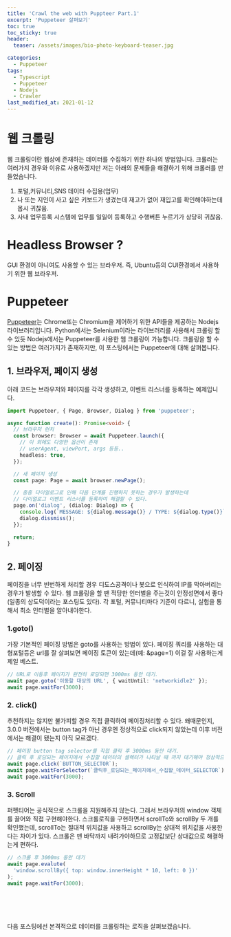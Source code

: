 ```yaml
---
title: 'Crawl the web with Puppteer Part.1'
excerpt: 'Puppeteer 살펴보기'
toc: true
toc_sticky: true
header:
  teaser: /assets/images/bio-photo-keyboard-teaser.jpg

categories:
  - Puppeteer
tags:
  - Typescript
  - Puppeteer
  - Nodejs
  - Crawler
last_modified_at: 2021-01-12
---
```


# 웹 크롤링

웹 크롤링이란 웹상에 존재하는 데이터를 수집하기 위한 하나의 방법입니다. 크롤러는 여러가지 경우와 이유로 사용하겠지만 저는 아래의 문제들을 해결하기 위해 크롤러를 만들었습니다.

1. 포털,커뮤니티,SNS 데이터 수집용(업무)
2. 나 또는 지인이 사고 싶은 키보드가 생겼는데 재고가 없어 재입고를 확인해야하는데 몹시 귀찮음.
3. 사내 업무등록 시스템에 업무를 일일이 등록하고 수행버튼 누르기가 상당히 귀찮음.

# Headless Browser ?

GUI 환경이 아니여도 사용할 수 있는 브라우저. 즉, Ubuntu등의 CUI환경에서 사용하기 위한 웹 브라우저.

# Puppeteer

[Puppeteer](https://github.com/puppeteer/puppeteer)는 Chrome또는 Chromium을 제어하기 위한 API들을 제공하는 Nodejs 라이브러리입니다.
Python에서는 Selenium이라는 라이브러리를 사용해서 크롤링 할 수 있듯 Nodejs에서는 Puppeteer를 사용한 웹 크롤링이 가능합니다. 크롤링을 할 수 있는 방법은 여러가지가 존재하지만, 이 포스팅에서는 Puppeteer에 대해 살펴봅니다.

## 1. 브라우저, 페이지 생성

아래 코드는 브라우저와 페이지를 각각 생성하고, 이벤트 리스너를 등록하는 예제입니다.

```ts
import Puppeteer, { Page, Browser, Dialog } from 'puppeteer';

async function create(): Promise<void> {
  // 브라우저 런치
  const browser: Browser = await Puppeteer.launch({
    // 이 외에도 다양한 옵션이 존재
    // userAgent, viewPort, args 등등..
    headless: true,
  });

  // 새 페이지 생성
  const page: Page = await browser.newPage();

  // 종종 다이얼로그로 인해 다음 단계를 진행하지 못하는 경우가 발생하는데
  // 다이얼로그 이벤트 리스너를 등록하여 해결할 수 있다.
  page.on('dialog', (dialog: Dialog) => {
    console.log(`MESSAGE: ${dialog.message()} / TYPE: ${dialog.type()}`);
    dialog.dissmiss();
  });

  return;
}
```

## 2. 페이징

페이징을 너무 빈번하게 처리할 경우 디도스공격이나 봇으로 인식하여 IP를 막아버리는 경우가 발생할 수 있다.
웹 크롤링을 할 땐 적당한 인터벌을 주는것이 안정성면에서 좋다(일종의 상도덕이라는 포스팅도 있다). 각 포털, 커뮤니티마다 기준이 다르니, 실험을 통해서 최소 인터벌을 알아내야한다.

### 1.goto()

가장 기본적인 페이징 방법은 goto를 사용하는 방법이 있다.
페이징 쿼리를 사용하는 대형포털등은 url를 잘 살펴보면 페이징 토큰이 있는데(예: &page=1) 이걸 잘 사용하는게 제일 베스트.

```ts
// URL로 이동후 페이지가 완전히 로딩되면 3000ms 동안 대기.
await page.goto('이동할 대상의 URL', { waitUntil: 'networkidle2' });
await page.waitFor(3000);
```

### 2. click()

추천하지는 않지만 불가피할 경우 직접 클릭하여 페이징처리할 수 있다.
왜때문인지, 3.0.0 버전에서는 button tag가 아닌 경우엔 정상적으로 click되지 않았는데 이후 버전에서는 해결이 됐는지 아직 모르겠다.

```ts
// 페이징 button tag selector를 직접 클릭 후 3000ms 동안 대기.
// 클릭 후 로딩되는 페이지에서 수집할 데이터의 셀렉터가 나타날 때 까지 대기해야 정상적으로 페이징됐는지 확인할 수 있다.
await page.click(`BUTTON_SELECTOR`);
await page.waitForSelector(`클릭후_로딩되는_페이지에서_수집할_데이터_SELECTOR`);
await page.waitFor(3000);
```

### 3. Scroll

퍼펫티어는 공식적으로 스크롤을 지원해주지 않는다. 그래서 브라우저의 window 객체를 끌어와 직접 구현해야한다.
스크롤로직을 구현하면서 scrollTo와 scrollBy 두 개를 확인했는데, scrollTo는 절대적 위치값을 사용하고 scrollBy는 상대적 위치값을 사용한다는 차이가 있다. 스크롤은 맨 바닥까지 내려가야하므로 고정값보단 상대값으로 해결하는게 편하다.

```ts
// 스크롤 후 3000ms 동안 대기
await page.evalute(
  'window.scrollBy({ top: window.innerHeight * 10, left: 0 })'
);
await page.waitFor(3000);
```

<br/>
<br/>
<br/>
<br/>
다음 포스팅에선 본격적으로 데이터를 크롤링하는 로직을 살펴보겠습니다.
